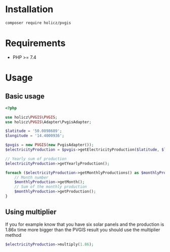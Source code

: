 # Installation
```bash
composer require holicz/pvgis
```

# Requirements
* PHP >= 7.4

# Usage

## Basic usage
```php
<?php

use holicz\PVGIS\PVGIS;
use holicz\PVGIS\Adapter\PvgisAdapter;

$latitude = '50.0898689';
$longitude = '14.4000936';

$pvgis = new PVGIS(new PvgisAdapter());
$electricityProduction = $pvgis->getElectricityProduction($latitude, $longitude);

// Yearly sum of production
$electricityProduction->getYearlyProduction();

foreach ($electricityProduction->getMonthlyProductions() as $monthlyProduction) {
    // Month number
    $monthlyProduction->getMonth();
    // Sum of the monthly production
    $monthlyProduction->getProduction();
}
``` 

## Using multiplier
If you for example know that you have six solar panels and the production is 1.86x time more bigger than the PVGIS
result you should use the multiplier method

```php
$electricityProduction->multiply(1.86);
```
